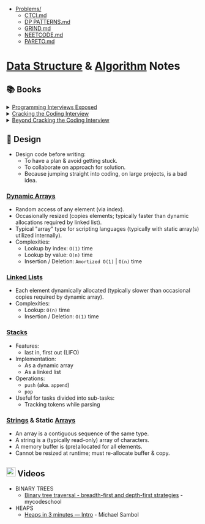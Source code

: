 * [Problems/](Problems/)
  - [CTCI.md](Problems/CTCI.md)
  - [DP PATTERNS.md](Problems/DP_PATTERNS.md)
  - [GRIND.md](Problems/GRIND.md)
  - [NEETCODE.md](Problems/NEETCODE.md)
  - [PARETO.md](Problems/PARETO.md)


[Data Structure][ds] & [Algorithm][a] Notes
===========================================


:books: Books
-------------

<details><summary><a href="https://web.archive.org/web/20200218054807/http://www.piexposed.com/">Programming Interviews Exposed</a></summary></details>
<details><summary><a href="https://www.crackingthecodinginterview.com/">Cracking the Coding Interview</a></summary></details>
<details><summary><a href="https://bctci.co">Beyond Cracking the Coding Interview</a></summary>
  
- [Boosters](https://drive.google.com/file/d/16C9gz9waj0A9XmVlaOgbDgEQZkATuRNY/preview)
- [Question Landscape](https://drive.google.com/file/d/1Bu4cHzbY0uZg2TcPjdvy_hhNF7_HOlZJ/preview)
- [Catalog of DSA Topics](https://bctci.co/topics-image)
- [Interview Checklist](https://drive.google.com/file/d/1Q9Uc-1UdvyaqbkTGSaZ3-aVEYX5ImZMl/preview)
- [Post Mortem Exmple Log](https://drive.google.com/file/d/1LG-aUqjEbTVddkjeuCHMtROlm9BMIhDb/preview)
- [Post-Mortem](https://docs.google.com/spreadsheets/d/1phKTGfnQtuElTQ4BQSBfa1H5QO1-Ip9j8NRVZkR_FTk)
- [\[Python\] Interview Cheat Sheet](https://docs.google.com/document/d/1LtXh1oew6pZ9D4s5mw_33jzA2UwBfnv9jWh1bkSRTCc)
- [Nine Free Chapters](https://drive.google.com/drive/folders/1AdUu4jh6DGwmCxfgnDQEMWWyo6_whPHJ)
- [Set & Map Implementations](https://docs.google.com/document/d/e/2PACX-1vRWfoJWWNp49cIZxDCZPkvQ2o8WOImKWLkimF7lhnsY-CmT1kREPP0duEKmnXyf-rPG1B0QGsxmcITy/pub)
- [Monotonic Stacks & Queues](https://docs.google.com/document/d/e/2PACX-1vT29T3Tfvdkd-IGI2HCIgtAbWwYZ76pHCSlTkuyHiCvRqU5BD6S6_MJWcZl0Rgw1C2uhMykFFkNLHDu/pub)
- [Union-Find](https://docs.google.com/document/d/e/2PACX-1vRwYsi-g1CKIDpbfhB5Xm9Lp1-OL1ooVI5i3kR4yFMX2ME14ODGZva9dabMM8Pe-Tduj4on8V8TGviZ/pub)
- [All problems, solutions & test cases](https://bctci.co/all-problems)
</details>


:art: Design
------------

* Design code before writing:
  - To have a plan & avoid getting stuck.
  - To collaborate on approach for solution.
  - Because jumping straight into coding, on large projects, is a bad idea.


### [Dynamic Arrays](https://en.wikipedia.org/wiki/Dynamic_array)

* Random access of any element (via index).
* Occasionally resized (copies elements; typically faster than dynamic allocations required by linked list).
* Typical "array" type for scripting languages (typically with static array(s) utilized internally).
* Complexities:
  - Lookup by index: `O(1)` time
  - Lookup by value: `O(n)` time
  - Insertion / Deletion: `Amortized O(1)` | `O(n)` time


### [Linked Lists](https://en.wikipedia.org/wiki/Linked_list)

* Each element dynamically allocated (typically slower than occasional copies required by dynamic array).
* Complexities:
  - Lookup: `O(n)` time
  - Insertion / Deletion: `O(1)` time


### [Stacks](https://en.wikipedia.org/wiki/Stack_(abstract_data_type))

* Features:
  - last in, first out (LIFO)
* Implementation:
  - As a dynamic array
  - As a linked list
* Operations:
  - `push` (aka. `append`)
  - `pop`
* Useful for tasks divided into sub-tasks:
  - Tracking tokens while parsing


### [Strings][string] & Static [Arrays][array]

* An array is a contiguous sequence of the same type.
* A string is a (typically read-only) array of characters.
* A memory buffer is (pre)allocated for all elements.
* Cannot be resized at runtime; must re-allocate buffer & copy.


<img src="https://user-images.githubusercontent.com/7102064/160022421-ed9425eb-6a6b-4849-a090-5a27542b60c3.png" width="24px"
/> Videos
---------

* BINARY TREES
  - [Binary tree traversal - breadth-first and depth-first strategies](https://youtu.be/9RHO6jU--GU) - mycodeschool
* HEAPS
  - [Heaps in 3 minutes — Intro](https://youtu.be/0wPlzMU-k00) - Michael Sambol


[a]: https://en.wikipedia.org/wiki/Algorithm
[array]: https://en.wikipedia.org/wiki/Array_(data_structure)
[ds]: https://en.wikipedia.org/wiki/Data_structure
[string]: https://en.wikipedia.org/wiki/String_(computer_science)
